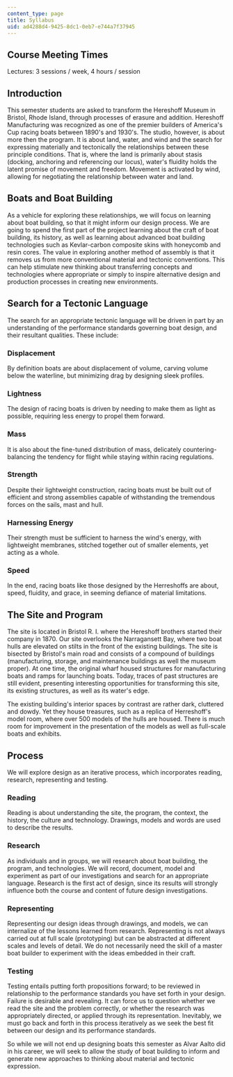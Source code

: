 ```yaml
---
content_type: page
title: Syllabus
uid: ad4288d4-9425-8dc1-0eb7-e744a7f37945
---
```


Course Meeting Times
--------------------

Lectures: 3 sessions / week, 4 hours / session

Introduction
------------

This semester students are asked to transform the Hereshoff Museum in Bristol, Rhode Island, through processes of erasure and addition. Hereshoff Manufacturing was recognized as one of the premier builders of America's Cup racing boats between 1890's and 1930's. The studio, however, is about more then the program. It is about land, water, and wind and the search for expressing materially and tectonically the relationships between these principle conditions. That is, where the land is primarily about stasis (docking, anchoring and referencing our locus), water's fluidity holds the latent promise of movement and freedom. Movement is activated by wind, allowing for negotiating the relationship between water and land.

Boats and Boat Building
-----------------------

As a vehicle for exploring these relationships, we will focus on learning about boat building, so that it might inform our design process. We are going to spend the first part of the project learning about the craft of boat building, its history, as well as learning about advanced boat building technologies such as Kevlar-carbon composite skins with honeycomb and resin cores. The value in exploring another method of assembly is that it removes us from more conventional material and tectonic conventions. This can help stimulate new thinking about transferring concepts and technologies where appropriate or simply to inspire alternative design and production processes in creating new environments.

Search for a Tectonic Language
------------------------------

The search for an appropriate tectonic language will be driven in part by an understanding of the performance standards governing boat design, and their resultant qualities. These include:

### Displacement

By definition boats are about displacement of volume, carving volume below the waterline, but minimizing drag by designing sleek profiles.

### Lightness

The design of racing boats is driven by needing to make them as light as possible, requiring less energy to propel them forward.

### Mass

It is also about the fine-tuned distribution of mass, delicately countering-balancing the tendency for flight while staying within racing regulations.

### Strength

Despite their lightweight construction, racing boats must be built out of efficient and strong assemblies capable of withstanding the tremendous forces on the sails, mast and hull.

### Harnessing Energy

Their strength must be sufficient to harness the wind's energy, with lightweight membranes, stitched together out of smaller elements, yet acting as a whole.

### Speed

In the end, racing boats like those designed by the Herreshoffs are about, speed, fluidity, and grace, in seeming defiance of material limitations.

The Site and Program
--------------------

The site is located in Bristol R. I. where the Hereshoff brothers started their company in 1870. Our site overlooks the Narragansett Bay, where two boat hulls are elevated on stilts in the front of the existing buildings. The site is bisected by Bristol's main road and consists of a compound of buildings  (manufacturing, storage, and maintenance buildings as well the museum proper). At one time, the original wharf housed structures for manufacturing boats and ramps for launching boats. Today, traces of past structures are still evident, presenting interesting opportunities for transforming this site, its existing structures, as well as its water's edge.

The existing building's interior spaces by contrast are rather dark, cluttered and dowdy. Yet they house treasures, such as a replica of Herreshoff's model room, where over 500 models of the hulls are housed. There is much room for improvement in the presentation of the models as well as full-scale boats and exhibits.

Process
-------

We will explore design as an iterative process, which incorporates reading, research, representing and testing.

### Reading

Reading is about understanding the site, the program, the context, the history, the culture and technology. Drawings, models and words are used to describe the results.

### Research

As individuals and in groups, we will research about boat building, the program, and technologies. We will record, document, model and experiment as part of our investigations and search for an appropriate language. Research is the first act of design, since its results will strongly influence both the course and content of future design investigations.

### Representing

Representing our design ideas through drawings, and models, we can internalize of the lessons learned from research. Representing is not always carried out at full scale (prototyping) but can be abstracted at different scales and levels of detail. We do not necessarily need the skill of a master boat builder to experiment with the ideas embedded in their craft.

### Testing

Testing entails putting forth propositions forward; to be reviewed in relationship to the performance standards you have set forth in your design. Failure is desirable and revealing. It can force us to question whether we read the site and the problem correctly, or whether the research was appropriately directed, or applied through its representation. Inevitably, we must go back and forth in this process iteratively as we seek the best fit between our design and its performance standards.

So while we will not end up designing boats this semester as Alvar Aalto did in his career, we will seek to allow the study of boat building to inform and generate new approaches to thinking about material and tectonic expression.